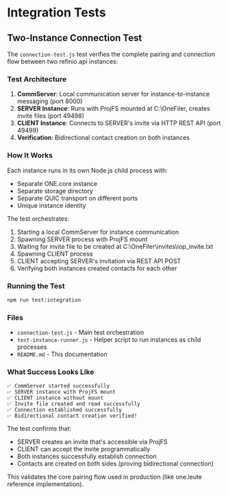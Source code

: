 # Integration Tests

## Two-Instance Connection Test

The `connection-test.js` test verifies the complete pairing and connection flow between two refinio.api instances:

### Test Architecture

1. **CommServer**: Local communication server for instance-to-instance messaging (port 8000)
2. **SERVER Instance**: Runs with ProjFS mounted at C:\OneFiler, creates invite files (port 49498)
3. **CLIENT Instance**: Connects to SERVER's invite via HTTP REST API (port 49499)
4. **Verification**: Bidirectional contact creation on both instances

### How It Works

Each instance runs in its own Node.js child process with:
- Separate ONE.core instance
- Separate storage directory
- Separate QUIC transport on different ports
- Unique instance identity

The test orchestrates:
1. Starting a local CommServer for instance communication
2. Spawning SERVER process with ProjFS mount
3. Waiting for invite file to be created at C:\OneFiler\invites\iop_invite.txt
4. Spawning CLIENT process
5. CLIENT accepting SERVER's invitation via REST API POST
6. Verifying both instances created contacts for each other

### Running the Test

```bash
npm run test:integration
```

### Files

- `connection-test.js` - Main test orchestration
- `test-instance-runner.js` - Helper script to run instances as child processes
- `README.md` - This documentation

### What Success Looks Like

```
✅ CommServer started successfully
✅ SERVER instance with ProjFS mount
✅ CLIENT instance without mount
✅ Invite file created and read successfully
✅ Connection established successfully
✅ Bidirectional contact creation verified!
```

The test confirms that:
- SERVER creates an invite that's accessible via ProjFS
- CLIENT can accept the invite programmatically
- Both instances successfully establish connection
- Contacts are created on both sides (proving bidirectional connection)

This validates the core pairing flow used in production (like one.leute reference implementation).
